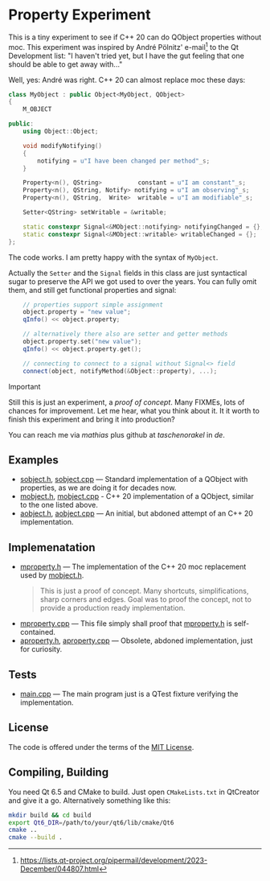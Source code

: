 # Property Experiment

This is a tiny experiment to see if C++ 20 can do QObject properties without moc.
This experiment was inspired by André Pölnitz' e-mail[^1] to the Qt Development
list: "I haven't tried yet, but I have the gut feeling that one should be able
to get away with..."

Well, yes: André was right. C++ 20 can almost replace moc these days:

``` C++
class MyObject : public Object<MyObject, QObject>
{
    M_OBJECT

public:
    using Object::Object;

    void modifyNotifying()
    {
        notifying = u"I have been changed per method"_s;
    }

    Property<n(), QString>          constant = u"I am constant"_s;
    Property<n(), QString, Notify> notifying = u"I am observing"_s;
    Property<n(), QString,  Write>  writable = u"I am modifiable"_s;

    Setter<QString> setWritable = &writable;

    static constexpr Signal<&MObject::notifying> notifyingChanged = {};
    static constexpr Signal<&MObject::writable> writableChanged = {};
};
```

The code works. I am pretty happy with the syntax of `MyObject`.

Actually the `Setter` and the `Signal` fields in this class are just
syntactical sugar to preserve the API we got used to over the years.
You can fully omit them, and still get functional properties and signal:

``` C++
    // properties support simple assignment
    object.property = "new value";
    qInfo() << object.property;

    // alternatively there also are setter and getter methods
    object.property.set("new value");
    qInfo() << object.property.get();

    // connecting to connect to a signal without Signal<> field
    connect(object, notifyMethod(&Object::property), ...);
```

> [!IMPORTANT]
> Still this is just an experiment, a _proof of concept_. Many FIXMEs,
> lots of chances for improvement. Let me hear, what you think about it.
> It it worth to finish this experiment and bring it into production?

You can reach me via _mathias_ plus github at _taschenorakel_ in _de_.

## Examples

* [sobject.h](sobject.h), [sobject.cpp](sobject.cpp) —
  Standard implementation of a QObject with properties, as we are doing 
  it for decades now.
* [mobject.h](mobject.h), [mobject.cpp](mobject.cpp) -
  C++ 20 implementation of a QObject, similar to the one listed above.
* [aobject.h](aobject.h), [aobject.cpp](aobject.cpp) —
  An initial, but abdoned attempt of an C++ 20 implementation.

## Implemenatation

* [mproperty.h](mproperty.h) —
  The implementation of the C++ 20 moc replacement used by 
  [mobject.h](mobject.h).
  > This is just a proof of concept. Many shortcuts, simplifications, 
  > sharp corners and edges. Goal was to proof the concept, not to 
  > provide a production ready implementation.
* [mproperty.cpp](mproperty.cpp) —
  This file simply shall proof that [mproperty.h](mproperty.h) 
  is self-contained.
* [aproperty.h](aproperty.h), [aproperty.cpp](aproperty.cpp) —
  Obsolete, abdoned implementation, just for curiosity.

## Tests

* [main.cpp](main.cpp) —
  The main program just is a QTest fixture verifying the implementation.

## License

The code is offered under the terms of the [MIT License](LICENSE).

## Compiling, Building

You need Qt 6.5 and CMake to build. Just open `CMakeLists.txt` in
QtCreator and give it a go. Alternatively something like this:

``` Bash
mkdir build && cd build
export Qt6_DIR=/path/to/your/qt6/lib/cmake/Qt6
cmake ..
cmake --build .
```

[^1]: https://lists.qt-project.org/pipermail/development/2023-December/044807.html
